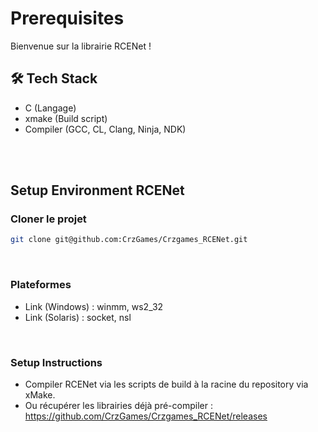 # Prerequisites

Bienvenue sur la librairie RCENet ! 

## 🛠 Tech Stack
- C (Langage)
- xmake (Build script)
- Compiler (GCC, CL, Clang, Ninja, NDK)

<br /><br />

## Setup Environment RCENet
### Cloner le projet
```bash
git clone git@github.com:CrzGames/Crzgames_RCENet.git
```

<br />

### Plateformes 
- Link (Windows) : winmm, ws2_32
- Link (Solaris) : socket, nsl

<br />

### Setup Instructions
- Compiler RCENet via les scripts de build à la racine du repository via xMake.
- Ou récupérer les librairies déjà pré-compiler : https://github.com/CrzGames/Crzgames_RCENet/releases 